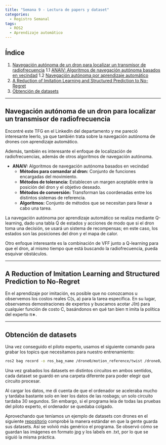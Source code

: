 ```yaml
---
title: "Semana 9 - Lectura de papers y dataset"
categories:
  - Registro Semanal
tags:
  - ROS2
  - Aprendizaje automático
---
```


## Índice
1. [Navegación autónoma de un dron para localizar un transmisor de radiofrecuencia](#navegación-autónoma-de-un-dron-para-localizar-un-transmisor-de-radiofrecuencia)
    1.1 [ANAIV: Algoritmos de navegación autónoma basados en vecindad](#anaiv-algoritmos-de-navegación-autónoma-basados-en-vecindad)
    1.2 [Navegación autónoma por aprendizaje automático](#navegación-autónoma-por-aprendizaje-automático)
2. [A Reduction of Imitation Learning and Structured Prediction to No-Regret](#a-reduction-of-imitation-learning-and-structured-prediction-to-no-regret)
3. [Obtención de datasets](#obtención-de-datasets)

---

## Navegación autónoma de un dron para localizar un transmisor de radiofrecuencia
Encontré este TFG en el LinkedIn del departamento y me pareció interesante leerlo, ya que también trata sobre la navegación autónoma de drones con aprendizaje automático.

Además, también es interesante el enfoque de localización de radiofrecuencias, además de otros algoritmos de navegación autónoma.

* **ANAIV:** Algoritmos de navegación autónoma basados en vecindad
    * **Métodos para comandar al dron:** Conjunto de funciones encargadas del movimiento.
    * **Métodos de tolerancia:** Establecen un margen aceptable entre la posición del dron y el objetivo deseado.
    * **Métodos de conversión:** Transforman las coordenadas entre los distintos sistemas de referencia.
    * **Algoritmos:** Conjunto de métodos que se necesitan para llevar a cabo una tarea.

La navegación autónoma por aprendizaje automático se realiza mediante Q-learning, dado una tabla Q de estados y acciones de modo que si el dron toma una decisión, se usará un sistema de recompensas; en este caso, los estados son las posiciones del dron y el mapa de calor.

Otro enfoque interesante es la combinación de VFF junto a Q-learning para que el dron, al mismo tiempo que está buscando la radiofrecuencia, pueda esquivar obstáculos.

---

## A Reduction of Imitation Learning and Structured Prediction to No-Regret

En el aprendizaje por imitación, es posible que no conozcamos u observemos los costos reales C(s, a) para la tarea específica. En su lugar, observamos demostraciones de expertos y buscamos acotar J(π) para cualquier función de costo C, basándonos en qué tan bien π imita la política del experto π∗.

---

## Obtención de datasets
Una vez conseguido el piloto experto, usamos el siguiente comando para grabar los topics que necesitamos para nuestro entrenamiento:

```bash
ros2 bag record -o ros_bag_name /drone0/motion_reference/twist /drone0/sensor_measurements/frontal_camera/image_raw


```

Una vez grabados los datasets en distintos circuitos en ambos sentidos, cada dataset se guardó en una carpeta diferente para poder elegir qué circuito procesar.

Al cargar los datos, me di cuenta de que el ordenador se aceleraba mucho y tardaba bastante solo en leer los datos de las rosbags; un solo circuito tardaba 30 segundos. Sin embargo, si el programa leía de todas las pruebas del piloto experto, el ordenador se quedaba colgado.

Aprovechando que teníamos un ejemplo de datasets con drones en el siguiente  [repositorio](https://github.com/tii-racing/drone-racing-dataset) comprobé la manera estándar en que la gente guarda sus datasets. Así se volvió más genérico el programa. Se observó cómo se guardan las imágenes en formato jpg y los labels en .txt, por lo que se siguió la misma práctica.